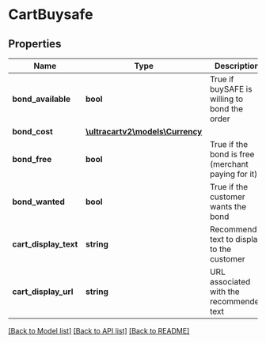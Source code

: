 # CartBuysafe

## Properties
Name | Type | Description | Notes
------------ | ------------- | ------------- | -------------
**bond_available** | **bool** | True if buySAFE is willing to bond the order | [optional] 
**bond_cost** | [**\ultracartv2\models\Currency**](Currency.md) |  | [optional] 
**bond_free** | **bool** | True if the bond is free (merchant paying for it) | [optional] 
**bond_wanted** | **bool** | True if the customer wants the bond | [optional] 
**cart_display_text** | **string** | Recommend text to display to the customer | [optional] 
**cart_display_url** | **string** | URL associated with the recommended text | [optional] 

[[Back to Model list]](../README.md#documentation-for-models) [[Back to API list]](../README.md#documentation-for-api-endpoints) [[Back to README]](../README.md)


